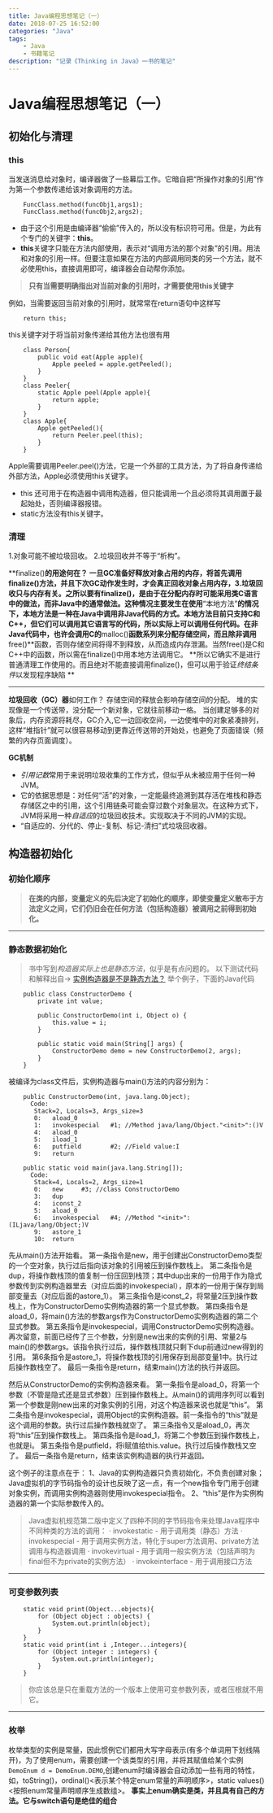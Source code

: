 ```yaml
---
title: Java编程思想笔记（一）
date: 2018-07-25 16:52:00
categories: "Java"
tags:
	- Java
	- 书籍笔记
description: "记录《Thinking in Java》一书的笔记"
---
```

# Java编程思想笔记（一）

## 初始化与清理

### this

当发送消息给对象时，编译器做了一些幕后工作。它暗自把“所操作对象的引用”作为第一个参数传递给该对象调用的方法。
```
    FuncClass.method(funcObj1,args1);
    FuncClass.method(funcObj2,args2);
```
- 由于这个引用是由编译器“偷偷”传入的，所以没有标识符可用。但是，为此有个专门的关键字：**this**。
- **this**关键字只能在方法内部使用，表示对“调用方法的那个对象”的引用。用法和对象的引用一样。但要注意如果在方法的内部调用同类的另一个方法，就不必使用this，直接调用即可，编译器会自动帮你添加。

>  **只有当需要明确指出对当前对象的引用时，才需要使用this关键字**

例如，当需要返回当前对象的引用时，就常常在return语句中这样写 
```
    return this;
```
this关键字对于将当前对象传递给其他方法也很有用
```
    class Person{
	    public void eat(Apple apple){
		    Apple peeled = apple.getPeeled();
	    }
    }
    class Peeler{
	    static Apple peel(Apple apple){
		    return apple;
	    }
    }
    class Apple{
	    Apple getPeeled(){
		    return Peeler.peel(this);  
	    }
    }
```
Apple需要调用Peeler.peel()方法，它是一个外部的工具方法，为了将自身传递给外部方法，Apple必须使用this关键字。
- this 还可用于在构造器中调用构造器，但只能调用一个且必须将其调用置于最起始处，否则编译器报错。
- static方法没有this关键字。

### 清理

1.对象可能不被垃圾回收。
2.垃圾回收并不等于“析构”。

**finalize()**的用途何在？
一旦GC准备好释放对象占用的内存，将首先调用finalize()方法，并且下次GC动作发生时，才会真正回收对象占用内存，**3.垃圾回收只与内存有关**。之所以要有finalize()，是由于在分配内存时可能采用类C语言中的做法，而非Java中的通常做法。这种情况主要发生在使用**“本地方法”**的情况下，本地方法是一种在Java中调用非Java代码的方式。本地方法目前只支持C和C++，但它们可以调用其它语言写的代码，所以实际上可以调用任何代码。在非Java代码中，也许会调用C的**malloc()**函数系列来分配存储空间，而且除非调用**free()**函数，否则存储空间将得不到释放，从而造成内存泄漏。当然free()是C和C++中的函数，所以需在finalize()中用本地方法调用它。
**所以它确实不是进行普通清理工作使用的。而且绝对不能直接调用finalize()，但可以用于验证*终结条件*以发现程序缺陷 **

----------

**垃圾回收（GC）器**如何工作？
存储空间的释放会影响存储空间的分配。
堆的实现像是一个传送带，没分配一个新对象，它就往前移动一格。
当创建足够多的对象后，内存资源将耗尽，GC介入,它一边回收空间，一边使堆中的对象紧凑排列，这样“堆指针”就可以很容易移动到更靠近传送带的开始处，也避免了页面错误（频繁的内存页面调度）。

**GC机制**
- *引用记数*常用于来说明垃圾收集的工作方式，但似乎从未被应用于任何一种JVM。
- 它的依据思想是：对任何“活”的对象，一定能最终追溯到其存活在堆栈和静态存储区之中的引用，这个引用链条可能会穿过数个对象层次。在这种方式下，JVM将采用一种*自适应*的垃圾回收技术。实现取决于不同的JVM的实现。
- “自适应的、分代的、停止-复制、标记-清扫”式垃圾回收器。

## 构造器初始化

### 初始化顺序

> **在类的内部，变量定义的先后决定了初始化的顺序，即使变量定义散布于方法定义之间，它们仍旧会在任何方法（包括构造器）被调用之前得到初始化。**


----------


### 静态数据初始化

> 书中写到*构造器实际上也是静态方法*，似乎是有点问题的。
以下测试代码和解释出自-> [实例构造器是不是静态方法？](http://rednaxelafx.iteye.com/blog/652719)
 举个例子，下面的Java代码
```
    public class ConstructorDemo {  
        private int value;  
          
        public ConstructorDemo(int i, Object o) {  
            this.value = i;  
        }  
          
        public static void main(String[] args) {  
            ConstructorDemo demo = new ConstructorDemo(2, args);  
        }  
    }  

```
被编译为class文件后，实例构造器与main()方法的内容分别为： 
```
    public ConstructorDemo(int, java.lang.Object);  
      Code:  
       Stack=2, Locals=3, Args_size=3  
       0:   aload_0  
       1:   invokespecial   #1; //Method java/lang/Object."<init>":()V  
       4:   aload_0  
       5:   iload_1  
       6:   putfield        #2; //Field value:I  
       9:   return  
      
    public static void main(java.lang.String[]);  
      Code:  
       Stack=4, Locals=2, Args_size=1  
       0:   new     #3; //class ConstructorDemo  
       3:   dup  
       4:   iconst_2  
       5:   aload_0  
       6:   invokespecial   #4; //Method "<init>":(ILjava/lang/Object;)V  
       9:   astore_1  
       10:  return  
```
先从main()方法开始看。
第一条指令是new，用于创建出ConstructorDemo类型的一个空对象，执行过后指向该对象的引用被压到操作数栈上。
第二条指令是dup，将操作数栈顶的值复制一份压回到栈顶；其中dup出来的一份用于作为隐式参数传到实例构造器里去（对应后面的invokespecial），原本的一份用于保存到局部变量去（对应后面的astore_1）。
第三条指令是iconst_2，将常量2压到操作数栈上，作为ConstructorDemo实例构造器的第一个显式参数。
第四条指令是aload_0，将main()方法的参数args作为ConstructorDemo实例构造器的第二个显式参数。
第五条指令是invokespecial，调用ConstructorDemo实例构造器。再次留意，前面已经传了三个参数，分别是new出来的实例的引用、常量2与main()的参数args。该指令执行过后，操作数栈顶就只剩下dup前通过new得到的引用。
第6条指令是astore_1，将操作数栈顶的引用保存到局部变量1中。执行过后操作数栈空了。
最后一条指令是return，结束main()方法的执行并返回。

然后从ConstructorDemo的实例构造器来看。
第一条指令是aload_0，将第一个参数（不管是隐式还是显式参数）压到操作数栈上。从main()的调用序列可以看到第一个参数是刚new出来的对象实例的引用，对这个构造器来说也就是“this”。
第二条指令是invokespecial，调用Object的实例构造器。前一条指令的“this”就是这个调用的参数。执行过后操作数栈就空了。
第三条指令又是aload_0，再次将“this”压到操作数栈上。
第四条指令是iload_1，将第二个参数压到操作数栈上，也就是i。
第五条指令是putfield，将i赋值给this.value。执行过后操作数栈又空了。
最后一条指令是return，结束该实例构造器的执行并返回。

这个例子的注意点在于：
1、Java的实例构造器只负责初始化，不负责创建对象；Java虚拟机的字节码指令的设计也反映了这一点，有一个new指令专门用于创建对象实例，而调用实例构造器则使用invokespecial指令。
2、“this”是作为实例构造器的第一个实际参数传入的。 

> Java虚拟机规范第二版中定义了四种不同的字节码指令来处理Java程序中不同种类的方法的调用：
> · invokestatic - 用于调用类（静态）方法 
> · invokespecial - 用于调用实例方法，特化于super方法调用、private方法调用与构造器调用 
> · invokevirtual - 用于调用一般实例方法（包括声明为final但不为private的实例方法） 
> · invokeinterface - 用于调用接口方法 


----------


### 可变参数列表
```
	static void print(Object...objects){
		for (Object object : objects) {
			System.out.println(object);
		}
	}
	static void print(int i ,Integer...integers){
		for (Object integer : integers) {
			System.out.println(integer);
		}
	}
```

> 你应该总是只在重载方法的一个版本上使用可变参数列表，或者压根就不用它。


----------

### 枚举

枚举类型的实例是常量，因此惯例它们都用大写字母表示(有多个单词用下划线隔开)，为了使用enum，需要创建一个该类型的引用，并将其赋值给某个实例`DemoEnum d = DemoEnum.DEMO`,创建enum时编译器会自动添加一些有用的特性，如，toString()，ordinal()<表示某个特定enum常量的声明顺序>，static values()<按照enum常量声明顺序生成数组>。
**事实上enum确实是类，并且具有自己的方法。它与switch语句是绝佳的组合**